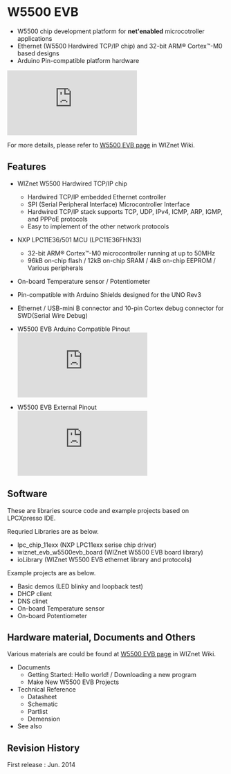 # W5500 EVB
- W5500 chip development platform for **net'enabled** microcotroller applications
- Ethernet (W5500 Hardwired TCP/IP chip) and 32-bit ARM® Cortex™-M0 based designs
- Arduino Pin-compatible platform hardware

<!-- W5500 EVB pic -->
![W5500 EVB](http://wizwiki.net/wiki/lib/exe/fetch.php?media=products:w5500:w5500_evb:w5500-evb_side.png "W5500 EVB")


For more details, please refer to [W5500 EVB page](http://wizwiki.net/wiki/doku.php?id=products:w5500:w5500_evb) in WIZnet Wiki.

## Features
- WIZnet W5500 Hardwired TCP/IP chip
  - Hardwired TCP/IP embedded Ethernet controller
  - SPI (Serial Peripheral Interface) Microcontroller Interface
  - Hardwired TCP/IP stack supports TCP, UDP, IPv4, ICMP, ARP, IGMP, and PPPoE protocols
  - Easy to implement of the other network protocols
- NXP LPC11E36/501 MCU (LPC11E36FHN33)
  - 32-bit ARM® Cortex™-M0 microcontroller running at up to 50MHz
  - 96kB on-chip flash / 12kB on-chip SRAM / 4kB on-chip EEPROM / Various peripherals
- On-board Temperature sensor / Potentiometer
- Pin-compatible with Arduino Shields designed for the UNO Rev3
- Ethernet / USB-mini B connector and 10-pin Cortex debug connector for SWD(Serial Wire Debug)

- W5500 EVB Arduino Compatible Pinout
![W5500 EVB Arduino Compatible Pinout](http://wizwiki.net/wiki/lib/exe/fetch.php?media=products:w5500:w5500_evb:w5500_evb_v1.0_arduino_pin_map.png "W5500 EVB Arduino Compatible Pinout")

- W5500 EVB External Pinout
![W5500 EVB External Pinout](http://wizwiki.net/wiki/lib/exe/fetch.php?media=products:w5500:w5500_evb:w5500_evb_v1.0_external_pin_map.png "W5500 EVB External Pinout")

## Software
These are libraries source code and example projects based on LPCXpresso IDE.

Requried Libraries are as below.
- lpc_chip_11exx (NXP LPC11exx serise chip driver)
- wiznet_evb_w5500evb_board (WIZnet W5500 EVB board library)
- ioLibrary (WIZnet W5500 EVB ethernet library and protocols)

Example projects are as below.
- Basic demos (LED blinky and loopback test)
- DHCP client
- DNS clinet
- On-board Temperature sensor
- On-board Potentiometer

## Hardware material, Documents and Others
Various materials are could be found at [W5500 EVB page](http://wizwiki.net/wiki/doku.php?id=products:w5500:w5500_evb) in WIZnet Wiki.
- Documents
  - Getting Started: Hello world! / Downloading a new program
  - Make New W5500 EVB Projects
- Technical Reference
  - Datasheet
  - Schematic
  - Partlist
  - Demension
- See also



## Revision History
First release : Jun. 2014
